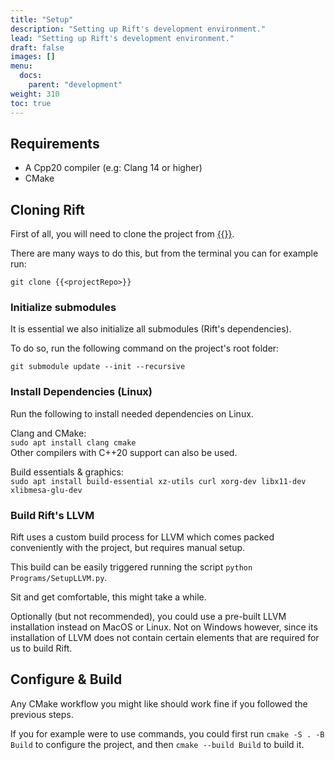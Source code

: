 ```yaml
---
title: "Setup"
description: "Setting up Rift's development environment."
lead: "Setting up Rift's development environment."
draft: false
images: []
menu:
  docs:
    parent: "development"
weight: 310
toc: true
---
```


## Requirements

- A Cpp20 compiler (e.g: Clang 14 or higher)
- CMake

## Cloning Rift

First of all, you will need to clone the project from [{{<projectRepo>}}]({{<projectRepo>}}).

There are many ways to do this, but from the terminal you can for example run:

`git clone {{<projectRepo>}}`

### Initialize submodules
It is essential we also initialize all submodules (Rift's dependencies).

To do so, run the following command on the project's root folder:

`git submodule update --init --recursive`

### Install Dependencies (Linux)

Run the following to install needed dependencies on Linux.

Clang and CMake:<br>
`sudo apt install clang cmake`<br>
Other compilers with C++20 support can also be used.
  
Build essentials & graphics:<br>
`sudo apt install build-essential xz-utils curl xorg-dev libx11-dev xlibmesa-glu-dev`


### Build Rift's LLVM

Rift uses a custom build process for LLVM which comes packed conveniently with the project, but requires manual setup.

This build can be easily triggered running the script `python Programs/SetupLLVM.py`.

Sit and get comfortable, this might take a while.

Optionally (but not recommended), you could use a pre-built LLVM installation instead on MacOS or Linux. Not on Windows however, since its installation of LLVM does not contain certain elements that are required for us to build Rift.

## Configure & Build

Any CMake workflow you might like should work fine if you followed the previous steps.

If you for example were to use commands, you could first run `cmake -S . -B Build` to configure the project, and then `cmake --build Build` to build it.
